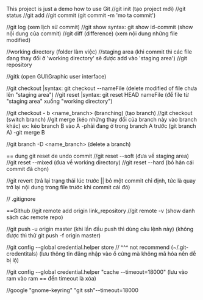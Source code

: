 
This project is just a demo how to use Git
//git init (tạo project mới)
//git status
//git add
//git commit (git commit -m 'mo ta commit')

//git log (xem lịch sử commit)
//git show syntax: git show id-commit (show nội dung của commit)
//git diff (difference) (xem nội dung những file modified)

//working directory (folder làm việc)
//staging area (khi commit thì các file đang thay đổi ở 'working directory' sẽ được add vào 'staging area')
//git repository

//gitk (open GUI\Graphic user interface)

//git checkout |syntax: git checkout --nameFile (delete modified of file chưa lên "staging area")
//git reset |syntax: git reset HEAD nameFile (để file từ "staging area" xuống "working directory")

//git checkout - b <name_branch> (branching) (tạo branch)
//git checkout <branch> (switch branch)
//git merge (kéo những thay đổi của branch này vào branch khác)
ex: kéo branch B vào A
-phải đang ở trong branch A trước (git branch A)
-git merge B

//git branch -D <name_branch> (delete a branch)

== dung git reset de undo commit
//git reset --soft <id commit> (đưa về staging area)
//git reset --mixed <id commit> (đưa về working directory)
//git reset --hard <id commit> (bỏ hản cái commit đã chọn)

//git revert <id commit> (trả lại trạng thái lúc trước || bỏ một commit chỉ định, tức là quay trở lại nội dung trong file trước khi commit cái đó)

// .gitignore 

==Github
//git remote add origin link_repository
//git remote -v (show danh sách các remote repo)

//git push -u origin master (khi lần đầu push thì dùng câu lệnh này) (không được thì thử git push -f origin master)

//git config --global credential.helper store
// ^^^ not recommend (~/.git-credentitals) (lưu thông tin đăng nhập vào ổ cứng mà không mã hóa nên dễ bị lộ)

//git config --global credential.helper "cache --timeout=18000" (lưu vào ram vào ram == đến timeout là xóa)

//google "gnome-keyring" "git ssh"--timeout=18000